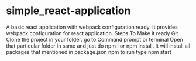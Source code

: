 # simple_react-application
A basic react application with webpack configuration ready. It provides webpack configuration for react application. 
Steps To Make it ready
Git Clone the project in your folder.
go to Command prompt or terminal
Open that particular folder in same and just do npm i or npm install.
It will install all packages that mentioned in package.json
npm to run type npm start
